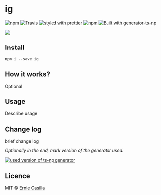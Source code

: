 # ig


[![npm](https://img.shields.io/npm/v/ig.svg)](https://www.npmjs.com/package/ig)
[![Travis](https://img.shields.io/travis/ecasilla/ig.svg)](https://travis-ci.org/ecasilla/ig)
[![styled with prettier](https://img.shields.io/badge/code_style-prettier-ff69b4.svg)](https://github.com/prettier/prettier)
[![npm](https://img.shields.io/npm/dt/ig.svg)]()
[![Built with generator-ts-np](https://img.shields.io/badge/scaffolding-ts_np-2699ad.svg)](https://github.com/vajahath/generator-ts-np)

![](media/cong.jpg)

## Install
```
npm i --save ig
```

## How it works?
Optional

## Usage
Describe usage

## Change log
brief change log


*Optionally in the end, mark version of the generator used:*

[![used version of ts-np generator](https://img.shields.io/badge/ts--np-v1.0.2-a5a5a5.svg?style=flat-square)](https://github.com/vajahath/generator-ts-np)

## Licence
MIT &copy; [Ernie Casilla](https://twitter.com/glitchcrab)
